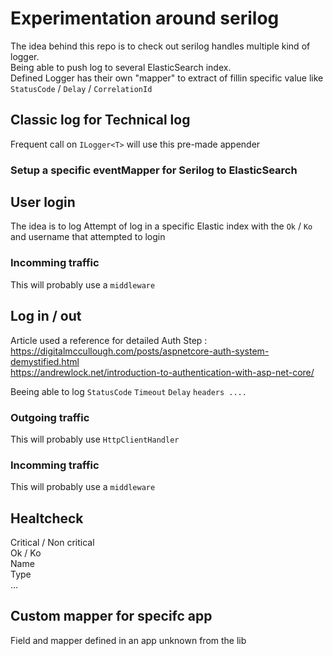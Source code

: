 # Experimentation around serilog

The idea behind this repo is to check out serilog handles multiple kind of logger.  
Being able to push log to several ElasticSearch index.  
Defined Logger has their own "mapper" to extract of fillin specific value like `StatusCode` / `Delay` / `CorrelationId`

## Classic log for Technical log
Frequent call on `ILogger<T>` will use this pre-made appender
### Setup a specific eventMapper for Serilog to ElasticSearch

## User login
The idea is to log Attempt of log in a specific Elastic index with the `Ok` / `Ko` and username that attempted to login

### Incomming traffic
This will probably use a `middleware`

## Log in / out
Article used a reference for detailed Auth Step :  
https://digitalmccullough.com/posts/aspnetcore-auth-system-demystified.html  
https://andrewlock.net/introduction-to-authentication-with-asp-net-core/  

Beeing able to log `StatusCode` `Timeout` `Delay` `headers ....`

### Outgoing traffic
This will probably use `HttpClientHandler`

### Incomming traffic
This will probably use a `middleware`

## Healtcheck
Critical / Non critical  
Ok / Ko  
Name  
Type  
...

## Custom mapper for specifc app
Field and mapper defined in an app unknown from the lib
